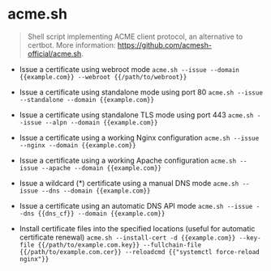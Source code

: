 # acme.sh
> Shell script implementing ACME client protocol, an alternative to certbot.
> More information: <https://github.com/acmesh-official/acme.sh>.

- Issue a certificate using webroot mode
`acme.sh --issue --domain {{example.com}} --webroot {{/path/to/webroot}}`

- Issue a certificate using standalone mode using port 80
`acme.sh --issue --standalone --domain {{example.com}}`

- Issue a certificate using standalone TLS mode using port 443
`acme.sh --issue --alpn --domain {{example.com}}`

- Issue a certificate using a working Nginx configuration
`acme.sh --issue --nginx --domain {{example.com}}`

- Issue a certificate using a working Apache configuration
`acme.sh --issue --apache --domain {{example.com}}`

- Issue a wildcard (\*) certificate using a manual DNS mode
`acme.sh --issue --dns --domain {{example.com}}`

- Issue a certificate using an automatic DNS API mode
`acme.sh --issue --dns {{dns_cf}} --domain {{example.com}}`

- Install certificate files into the specified locations (useful for automatic certificate renewal)
`acme.sh --install-cert -d {{example.com}} --key-file {{/path/to/example.com.key}} --fullchain-file {{/path/to/example.com.cer}} --reloadcmd {{"systemctl force-reload nginx"}}`
